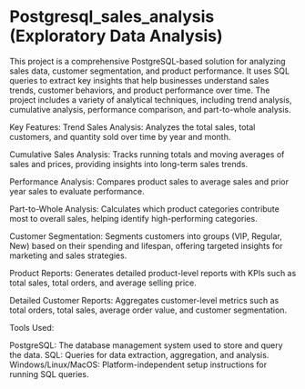 # Postgresql_sales_analysis (Exploratory Data Analysis)
This project is a comprehensive PostgreSQL-based solution for analyzing sales data, customer segmentation, and product performance. It uses SQL queries to extract key insights that help businesses understand sales trends, customer behaviors, and product performance over time. The project includes a variety of analytical techniques, including trend analysis, cumulative analysis, performance comparison, and part-to-whole analysis.

Key Features:
Trend Sales Analysis: Analyzes the total sales, total customers, and quantity sold over time by year and month.

Cumulative Sales Analysis: Tracks running totals and moving averages of sales and prices, providing insights into long-term sales trends.

Performance Analysis: Compares product sales to average sales and prior year sales to evaluate performance.

Part-to-Whole Analysis: Calculates which product categories contribute most to overall sales, helping identify high-performing categories.

Customer Segmentation: Segments customers into groups (VIP, Regular, New) based on their spending and lifespan, offering targeted insights for marketing and sales strategies.

Product Reports: Generates detailed product-level reports with KPIs such as total sales, total orders, and average selling price.

Detailed Customer Reports: Aggregates customer-level metrics such as total orders, total sales, average order value, and customer segmentation.

Tools Used:

PostgreSQL: The database management system used to store and query the data.
SQL: Queries for data extraction, aggregation, and analysis.
Windows/Linux/MacOS: Platform-independent setup instructions for running SQL queries.
